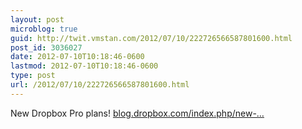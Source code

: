 ```yaml
---
layout: post
microblog: true
guid: http://twit.vmstan.com/2012/07/10/222726566587801600.html
post_id: 3036027
date: 2012-07-10T10:18:46-0600
lastmod: 2012-07-10T10:18:46-0600
type: post
url: /2012/07/10/222726566587801600.html
---
```

New Dropbox Pro plans!  <a href="http://blog.dropbox.com/index.php/new-dropbox-pro-plans/#.T_xV2PU4RWE.twitter">blog.dropbox.com/index.php/new-…</a>
